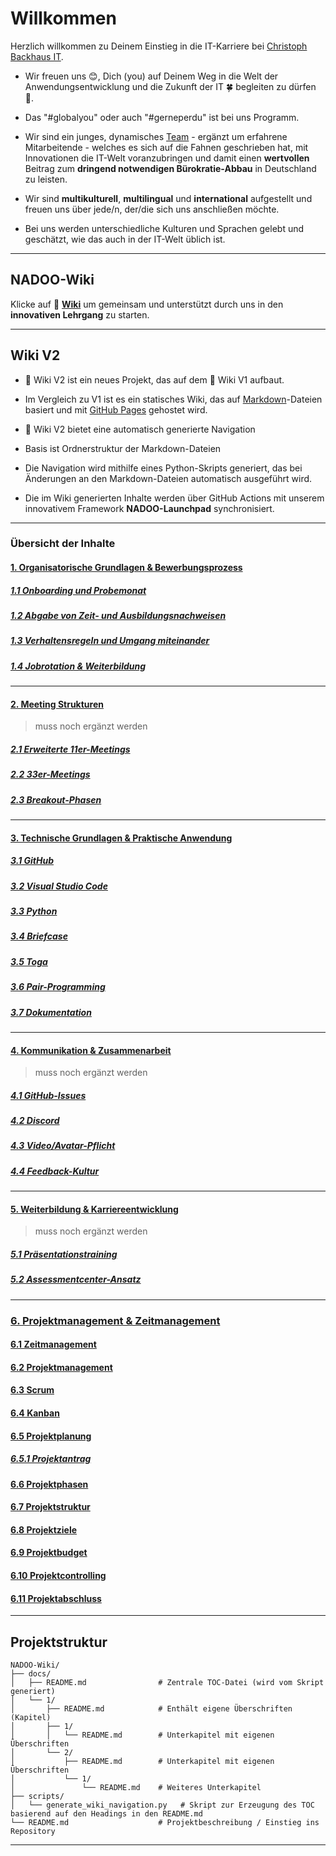 # Willkommen

Herzlich willkommen zu Deinem Einstieg in die IT-Karriere bei [Christoph Backhaus IT](https://wirrettendeinezeit.de).  

- Wir freuen uns 😊, Dich (you) auf Deinem Weg in die Welt der Anwendungsentwicklung und die Zukunft der IT 🍀 begleiten zu dürfen 🙏.

- Das "#globalyou" oder auch "#gerneperdu" ist bei uns Programm.

- Wir sind ein junges, dynamisches [Team](https://github.com/orgs/NADOOIT/people) - ergänzt um erfahrene Mitarbeitende - welches es sich auf die Fahnen geschrieben hat, mit Innovationen die  IT-Welt voranzubringen und damit einen __wertvollen__ Beitrag zum __dringend notwendigen Bürokratie-Abbau__ in Deutschland zu leisten.

- Wir sind __multikulturell__, __multilingual__ und __international__ aufgestellt und freuen uns über jede/n, der/die sich uns anschließen möchte.
- Bei uns werden unterschiedliche Kulturen und Sprachen gelebt und geschätzt, wie das auch in der IT-Welt üblich ist.

---

## NADOO-Wiki

Klicke auf 📖 [__Wiki__](https://github.com/NADOOIT/NADOO-Wiki/wiki/1.-Willkommen-bei-NADOO%E2%80%90Wiki) um gemeinsam und unterstützt durch uns in den __innovativen Lehrgang__ zu starten.

---

## Wiki V2

- 📖 Wiki V2 ist ein neues Projekt, das auf dem 📖 Wiki V1 aufbaut.

- Im Vergleich zu V1 ist es ein statisches Wiki, das auf [Markdown](https://docs.github.com/de/get-started/writing-on-github/getting-started-with-writing-and-formatting-on-github/basic-writing-and-formatting-syntax)-Dateien basiert und mit [GitHub Pages](https://pages.github.com) gehostet wird.

- 📖 Wiki V2 bietet eine automatisch generierte Navigation
- Basis ist Ordnerstruktur der Markdown-Dateien
- Die Navigation wird mithilfe eines Python-Skripts generiert, das bei Änderungen an den Markdown-Dateien automatisch ausgeführt wird.
- Die im Wiki generierten Inhalte werden über GitHub Actions mit unserem innovativem Framework __NADOO-Launchpad__ synchronisiert.

---

### Übersicht der Inhalte

#### [1. Organisatorische Grundlagen & Bewerbungsprozess](docs/1/README.md)

##### [1.1 Onboarding und Probemonat](docs/1/1/README.md)

##### [1.2 Abgabe von Zeit- und Ausbildungsnachweisen](docs/1/2/README.md)

##### [1.3 Verhaltensregeln und Umgang miteinander](docs/1/3/README.md)

##### [1.4 Jobrotation & Weiterbildung](docs/1/4/README.md)

---

#### [2. Meeting Strukturen]()

>muss noch ergänzt werden

##### [2.1 Erweiterte 11er-Meetings]()

##### [2.2 33er-Meetings]()

##### [2.3 Breakout-Phasen]()

---

#### [3. Technische Grundlagen & Praktische Anwendung]()

##### [3.1 GitHub]()

##### [3.2 Visual Studio Code]()

##### [3.3 Python]()

##### [3.4 Briefcase]()

##### [3.5 Toga]()

##### [3.6 Pair-Programming]()

##### [3.7 Dokumentation]()

---

#### [4. Kommunikation & Zusammenarbeit]()

>muss noch ergänzt werden

##### [4.1 GitHub-Issues]()

##### [4.2 Discord]()

##### [4.3 Video/Avatar-Pflicht]()

##### [4.4 Feedback-Kultur]()

---

#### [5. Weiterbildung & Karriereentwicklung]()

>muss noch ergänzt werden

##### [5.1 Präsentationstraining]()

##### [5.2 Assessmentcenter-Ansatz]()

---

### [6. Projektmanagement & Zeitmanagement]()

#### [6.1 Zeitmanagement]()

#### [6.2 Projektmanagement]()

#### [6.3 Scrum]()

#### [6.4 Kanban]()

#### [6.5 Projektplanung](docs/6/5/1/README.md)

##### [6.5.1 Projektantrag](docs/6/5/1/README.md)

#### [6.6 Projektphasen]()

#### [6.7 Projektstruktur]()

#### [6.8 Projektziele]()

#### [6.9 Projektbudget]()

#### [6.10 Projektcontrolling]()

#### [6.11 Projektabschluss]()

---

## Projektstruktur

```plaintext
NADOO-Wiki/
├── docs/
│   ├── README.md                # Zentrale TOC-Datei (wird vom Skript generiert)
│   └── 1/
│       ├── README.md            # Enthält eigene Überschriften (Kapitel)
│       ├── 1/
│       │   └── README.md        # Unterkapitel mit eigenen Überschriften
│       └── 2/
│           ├── README.md        # Unterkapitel mit eigenen Überschriften
│           └── 1/
│               └── README.md    # Weiteres Unterkapitel
├── scripts/
│   └── generate_wiki_navigation.py   # Skript zur Erzeugung des TOC basierend auf den Headings in den README.md
└── README.md                    # Projektbeschreibung / Einstieg ins Repository
```

---
